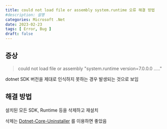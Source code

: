 ```yaml
---
title: could not load file or assembly system.runtime 오류 해결 방법
#description: 설명
categories: Microsoft .Net
date: 2023-02-23
tags: [ Error, Bug ]
draft: false
---
```


## 증상
> could not load file or assembly "system.runtime version=7.0.0.0 ....."

dotnet SDK 버전을 제대로 인식하지 못하는 경우 발생되는 것으로 보임

## 해결 방법
설치된 모든 SDK, Runtime 등을 삭제하고 재설치

삭제는 [Dotnet-Core-Uninstaller](https://github.com/dotnet/cli-lab/releases) 를 이용하면 좋았음
